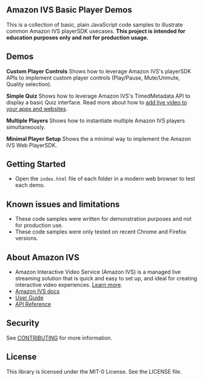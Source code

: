 ## Amazon IVS Basic Player Demos

This is a collection of basic, plain JavaScript code samples to illustrate common Amazon IVS playerSDK usecases.
**This project is intended for education purposes only and not for production usage.**

## Demos
**Custom Player Controls**
Shows how to leverage Amazon IVS's playerSDK APIs to implement custom player controls (Play/Pause, Mute/Unmute, Quality selection).

**Simple Quiz**
Shows how to leverage Amazon IVS's TimedMetadata API to display a basic Quiz interface. 
Read more about how to [add live video to your apps and websites](https://aws.amazon.com/blogs/aws/amazon-interactive-video-service-add-live-video-to-your-apps-and-websites/).

**Multiple Players**
Shows how to instantiate multiple Amazon IVS players simultaneously.

**Minimal Player Setup**
Shows the a minimal way to implement the Amazon IVS Web PlayerSDK.

## Getting Started
* Open the `index.html` file of each folder in a modern web browser to test each demo.

## Known issues and limitations
* These code samples were written for demonstration purposes and not for production use.
* These code samples were only tested on recent Chrome and Firefox versions.

## About Amazon IVS
* Amazon Interactive Video Service (Amazon IVS) is a managed live streaming solution that is quick and easy to set up, and ideal for creating interactive video experiences. [Learn more](https://aws.amazon.com/ivs/).
* [Amazon IVS docs](https://docs.aws.amazon.com/ivs/)
* [User Guide](https://docs.aws.amazon.com/ivs/latest/userguide/)
* [API Reference](https://docs.aws.amazon.com/ivs/latest/APIReference/)

## Security

See [CONTRIBUTING](CONTRIBUTING.md#security-issue-notifications) for more information.

## License

This library is licensed under the MIT-0 License. See the LICENSE file.